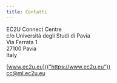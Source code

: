 ```yaml
---
title: Contatti
---
```


EC2U Connect Centre  
c/o Università degli Studi di Pavia  
Via Ferrata 1  
27100 Pavia  
Italy

[www.ec2u.eu]({"https://www.ec2u.eu"})  
[cc@ml.ec2u.eu]({"mailto:cc@ml.ec2u.eu"})